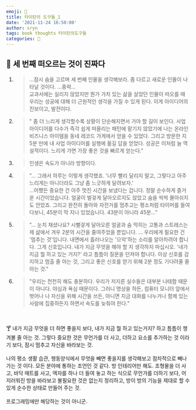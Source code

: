 ```yaml
---
emoji: 📕
title: 타이탄의 도구들_1
date: '2021-11-24 16:50:00'
author: sryn
tags: book thoughts 타이탄의도구들
categories: 📕
---
```


## 🍋 세 번째 떠오르는 것이 진짜다

1.  > ...잠시 숨을 고르며 세 번째 인물을 생각해보라. 좀 다르고 새로운 인물이 나타날 것이다. ...중략...</br>교과서에는 실리지 않았지만 뭔가 가치 있는 삶을 살았던 인물이 떠오를 때 우리는 성공에 대해 더 근원적인 생각을 가질 수 있게 된다. 이게 아이디어의 진보이고, 발전이다.

2.  > " 좀 더 느리게 생각할수록 상황이 단순해지면서 가야 할 길이 보인다. 사업 아이디어를 다수가 즉각 쉽게 떠올리는 패턴에 맡기지 않았기에 나는 온라인 비즈니스 아이템을 동네 레코드 가게에서 얻을 수 있었다. 그리고 방문한 지 5분 만에 내 사업 아이디어를 실행에 옮길 답을 얻었다. 성공은 이처럼 늘 역설적이다. 느리게 가면 가장 좋은 것을 빠르게 얻는다."

3.  > 인생은 속도가 아니라 방향이다.

4.  > "... 그래서 하루는 이렇게 생각했죠. '너무 빨리 달리지 말고, 그렇다고 아주 느리게는 아니더라도 그냥 좀 느긋하게 달려보자.' </br>...어쨌든 중요한 건 아주 멋진 시간을 보냈다는 겁니다. 정말 순수하게 즐거운 시간이었습니다. 얼굴이 벌겋게 달아오르지도 않았고 숨을 씩씩 몰아쉬지도 안았죠. 그리고 완전히 돌아와 자전거를 멈추고는 평소처럼 타이머를 들여다보니, 45분이 막 지나 있었습니다. 43분이 아니라 45분..."

5.  > "... 눈치 채셨나요? 시뻘겋게 달아오른 얼굴과 숨 막히는 고통과 스트레스는 제 삶에서 겨우 2분의 시간을 줄여주었을 뿐입니다. ... 우리에게 필요한 건 '멈추는 것'입니다. 내면에서 흘러나오는 '으악'하는 소리를 알아차려야 합니다. 그게 신호입니다. 내가 지금 무엇을 해야 할 지 생각하지 마십시오. '내가 지금 뭘 하고 있는 거지?' 라고 틈틈이 질문을 던져야 합니다. 이상 신호를 감지하고 멈출 줄 아는 것, 그리고 좋은 신호를 얻기 위해 2분 정도 기다려줄 줄 아는 것."

6.  > "우리는 천천히 해도 충분하다. 우리가 저지른 실수들은 대부분 나태함 때문이 아니다. 야심과 욕심 때문이다. 그러니 명상을 하든, 컴퓨터 모니터 앞에서 벗어나 나 자신을 위해 시간을 쓰든, 아니면 지금 대화를 나누거나 함께 있는 사람에 집중하든지 하면서 속도를 늦춰야 한다."

</br></br>
🍸
내가 지금 무엇을 더 하면 좋을지 보다, 내가 지금 뭘 하고 있는거지? 하고 틈틈이 챙겨볼 줄 아는 것. 그렇다 중요한 것은 무언가를 더 사고, 더하고 요소를 추가하는 것 이라기 보다, 잠시 멈추고 자신을 바라보는 것. </br></br>나의 평소 생활 습관, 행동양식에서 무엇을 빼면 좋을지를 생각해보고 점차적으로 빼나가는 것 이다. 모든 분야에 통하는 조언인 것 같다. 방 인테리어만 해도. 조형물을 더 사고, 바닥 매트를 사고, 액자를 하나 더 들여 놓고 하는 식으로 무언가를 더하기 보다, 어지러워진 방을 바라보고 불필요한 것은 없는지 정리하고, 방이 방의 기능을 제대로 할 수 있게 순수한 상태로 만들어 주는 것. </br></br>프로그래밍에만 해당하는 것이 아니군.

<!--
```toc

``` -->
